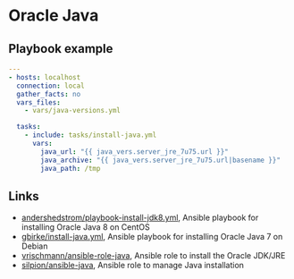 # Oracle Java

## Playbook example

```yaml
---
- hosts: localhost
  connection: local
  gather_facts: no
  vars_files:
    - vars/java-versions.yml

  tasks:
    - include: tasks/install-java.yml
      vars:
        java_url: "{{ java_vers.server_jre_7u75.url }}"
        java_archive: "{{ java_vers.server_jre_7u75.url|basename }}"
        java_path: /tmp
```

## Links

- [andershedstrom/playbook-install-jdk8.yml](https://gist.github.com/andershedstrom/7c7d0bb5b9450c54a907), Ansible playbook for installing Oracle Java 8 on CentOS
- [gbirke/install-java.yml](https://gist.github.com/gbirke/8314571), Ansible playbook for installing Oracle Java 7 on Debian
- [vrischmann/ansible-role-java](https://github.com/vrischmann/ansible-role-java), Ansible role to install the Oracle JDK/JRE 
- [silpion/ansible-java](https://github.com/silpion/ansible-java), Ansible role to manage Java installation 

